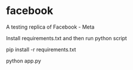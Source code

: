 # facebook
A testing replica of Facebook - Meta 

Install requirements.txt and then run python script 

pip install -r requirements.txt

python app.py
